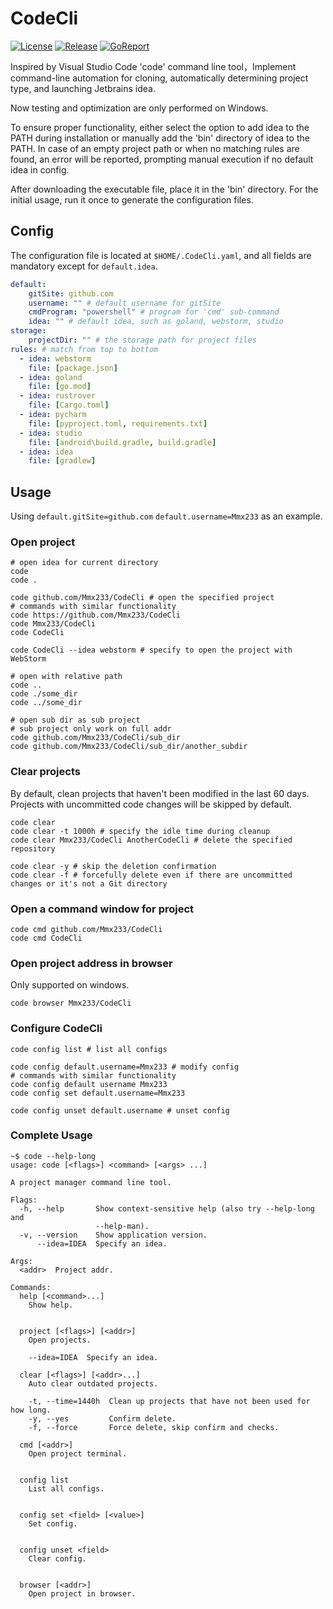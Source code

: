 # CodeCli

[![License](https://img.shields.io/github/license/Mmx233/CodeCli)](https://github.com/Mmx233/CodeCli/blob/main/LICENSE)
[![Release](https://img.shields.io/github/v/release/Mmx233/CodeCli?color=blueviolet&include_prereleases)](https://github.com/Mmx233/CodeCli/releases)
[![GoReport](https://goreportcard.com/badge/github.com/Mmx233/CodeCli)](https://goreportcard.com/report/github.com/Mmx233/CodeCli)

Inspired by Visual Studio Code 'code' command line tool，Implement command-line automation for cloning, automatically determining project type, and launching Jetbrains idea.

Now testing and optimization are only performed on Windows. 

To ensure proper functionality, either select the option to add idea to the PATH during installation or manually add the 'bin' directory of idea to the PATH. In case of an empty project path or when no matching rules are found, an error will be reported, prompting manual execution if no default idea in config.

After downloading the executable file, place it in the 'bin' directory. For the initial usage, run it once to generate the configuration files.

## Config

The configuration file is located at `$HOME/.CodeCli.yaml`, and all fields are mandatory except for `default.idea`.

```yaml
default:
    gitSite: github.com
    username: "" # default username for gitSite
    cmdProgram: "powershell" # program for 'cmd' sub-command
    idea: "" # default idea, such as goland, webstorm, studio
storage:
    projectDir: "" # the storage path for project files
rules: # match from top to bottom
  - idea: webstorm
    file: [package.json]
  - idea: goland
    file: [go.mod]
  - idea: rustrover
    file: [Cargo.toml]
  - idea: pycharm
    file: [pyproject.toml, requirements.txt]
  - idea: studio
    file: [android\build.gradle, build.gradle]
  - idea: idea
    file: [gradlew]
```

## Usage

Using `default.gitSite=github.com` `default.username=Mmx233` as an example. 

### Open project

```shell
# open idea for current directory
code
code .

code github.com/Mmx233/CodeCli # open the specified project
# commands with similar functionality
code https://github.com/Mmx233/CodeCli
code Mmx233/CodeCli
code CodeCli

code CodeCli --idea webstorm # specify to open the project with WebStorm

# open with relative path
code ..
code ./some_dir
code ../some_dir

# open sub dir as sub project
# sub project only work on full addr
code github.com/Mmx233/CodeCli/sub_dir
code github.com/Mmx233/CodeCli/sub_dir/another_subdir
```

### Clear projects

By default, clean projects that haven't been modified in the last 60 days. Projects with uncommitted code changes will be skipped by default.

```shell
code clear
code clear -t 1000h # specify the idle time during cleanup
code clear Mmx233/CodeCli AnotherCodeCli # delete the specified repository

code clear -y # skip the deletion confirmation
code clear -f # forcefully delete even if there are uncommitted changes or it's not a Git directory
```

### Open a command window for project

```shell
code cmd github.com/Mmx233/CodeCli
code cmd CodeCli
```

### Open project address in browser

Only supported on windows.

```shell
code browser Mmx233/CodeCli
```

### Configure CodeCli

```shell
code config list # list all configs

code config default.username=Mmx233 # modify config
# commands with similar functionality
code config default username Mmx233
code config set default.username=Mmx233

code config unset default.username # unset config
```

### Complete Usage

```shell
~$ code --help-long
usage: code [<flags>] <command> [<args> ...]

A project manager command line tool.

Flags:
  -h, --help       Show context-sensitive help (also try --help-long and
                   --help-man).
  -v, --version    Show application version.
      --idea=IDEA  Specify an idea.

Args:
  <addr>  Project addr.

Commands:
  help [<command>...]
    Show help.


  project [<flags>] [<addr>]
    Open projects.

    --idea=IDEA  Specify an idea.

  clear [<flags>] [<addr>...]
    Auto clear outdated projects.

    -t, --time=1440h  Clean up projects that have not been used for how long.
    -y, --yes         Confirm delete.
    -f, --force       Force delete, skip confirm and checks.

  cmd [<addr>]
    Open project terminal.


  config list
    List all configs.


  config set <field> [<value>]
    Set config.


  config unset <field>
    Clear config.


  browser [<addr>]
    Open project in browser.
```
